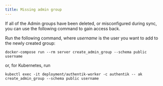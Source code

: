 ```yaml
---
title: Missing admin group
---
```


If all of the Admin groups have been deleted, or misconfigured during sync, you can use the following command to gain access back.

Run the following command, where _username_ is the user you want to add to the newly created group:

```
docker-compose run --rm server create_admin_group --schema public username
```

or, for Kubernetes, run

```
kubectl exec -it deployment/authentik-worker -c authentik -- ak create_admin_group --schema public username
```
